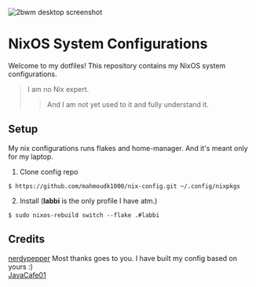 ![2bwm desktop screenshot](https://github.com/mahmoudk1000/nix-config/blob/main/assets/2bwm.png)
# NixOS System Configurations
Welcome to my dotfiles! This repository contains my NixOS system configurations.  
> I am no Nix expert.
>
>> And I am not yet used to it and fully understand it.

## Setup
My nix configurations runs flakes and home-manager. And it's meant only for my laptop.
1. Clone config repo
```
$ https://github.com/mahmoudk1000/nix-config.git ~/.config/nixpkgs
```
2. Install (**labbi** is the only profile I have atm.)
```
$ sudo nixos-rebuild switch --flake .#labbi
```

## Credits
[nerdypepper](https://git.peppe.rs/config/nixos/about/) Most thanks goes to you. I have built my config based on yours :)  
[JavaCafe01](https://github.com/JavaCafe01/frostedflakes)

